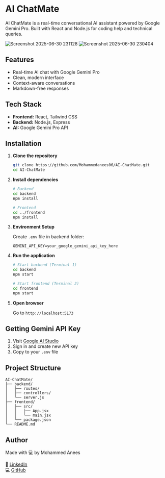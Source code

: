 # AI ChatMate

AI ChatMate is a real-time conversational AI assistant powered by Google Gemini Pro. Built with React and Node.js for coding help and technical queries.


![Screenshot 2025-06-30 231128](https://github.com/user-attachments/assets/6a04f668-cef4-4310-985c-5c2826fd1958)
![Screenshot 2025-06-30 230404](https://github.com/user-attachments/assets/2fbe1a1f-457f-4a2c-be6b-06dbd4c1a23b)


## Features

- Real-time AI chat with Google Gemini Pro
- Clean, modern interface
- Context-aware conversations
- Markdown-free responses

## Tech Stack

- **Frontend:** React, Tailwind CSS
- **Backend:** Node.js, Express
- **AI:** Google Gemini Pro API

## Installation

1. **Clone the repository**
   ```bash
   git clone https://github.com/Mohammedanees06/AI-ChatMate.git
   cd AI-ChatMate
   ```

2. **Install dependencies**
   ```bash
   # Backend
   cd backend
   npm install
   
   # Frontend
   cd ../frontend
   npm install
   ```

3. **Environment Setup**
   
   Create `.env` file in backend folder:
   ```env
   GEMINI_API_KEY=your_google_gemini_api_key_here
   ```

4. **Run the application**
   ```bash
   # Start backend (Terminal 1)
   cd backend
   npm start
   
   # Start frontend (Terminal 2)
   cd frontend
   npm start
   ```

5. **Open browser**
   
   Go to `http://localhost:5173`

## Getting Gemini API Key

1. Visit [Google AI Studio](https://makersuite.google.com/app/apikey)
2. Sign in and create new API key
3. Copy to your `.env` file

## Project Structure

```
AI-ChatMate/
├── backend/
│   ├── routes/
│   ├── controllers/
│   └── server.js
├── frontend/
│   ├── src/
│   │   ├── App.jsx
│   │   └── main.jsx
│   └── package.json
└── README.md
```

## Author

 Made with 💻 by Mohammed Anees  

🔗 [LinkedIn](https://linkedin.com/in/mohammedaneesdev)  
💻 [GitHub](https://github.com/Mohammedanees06)
